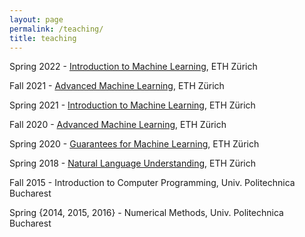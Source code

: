 ```yaml
---
layout: page
permalink: /teaching/
title: teaching
---
```


Spring 2022 - [Introduction to Machine Learning](https://las.inf.ethz.ch/teaching/introml-s22), ETH Zürich

Fall 2021 - [Advanced Machine Learning](https://ml2.inf.ethz.ch/courses/aml/), ETH Zürich

Spring 2021 - [Introduction to Machine Learning](https://las.inf.ethz.ch/teaching/introml-s21), ETH Zürich

Fall 2020 - [Advanced Machine Learning](https://ml2.inf.ethz.ch/courses/aml/), ETH Zürich

Spring 2020 - [Guarantees for Machine Learning](https://sml.inf.ethz.ch/gml20/syllabus.html), ETH Zürich

Spring 2018 - [Natural Language Understanding](http://www.da.inf.ethz.ch/teaching/2018/NLU/), ETH Zürich

Fall 2015 - Introduction to Computer Programming, Univ. Politechnica Bucharest

Spring {2014, 2015, 2016} - Numerical Methods, Univ. Politechnica Bucharest
